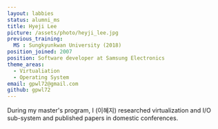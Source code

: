 ```yaml
---
layout: labbies
status: alumni_ms
title: Hyeji Lee
picture: /assets/photo/heyji_lee.jpg
previous_training:
  MS : Sungkyunkwan University (2018)
position_joined: 2007
position: Software developer at Samsung Electronics
theme_areas:
  - Virtualiation
  - Operating System
email: gpwl72@gmail.com
github: gpwl72
---
```


During my master's program, I (이혜지) researched virtualization and I/O
sub-system and published papers in domestic conferences.

